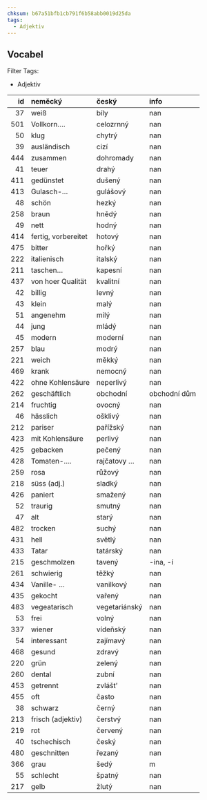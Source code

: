 ```yaml
---
chksum: b67a51bfb1cb791f6b58abb0019d25da
tags:
  - Adjektiv
---
```

## Vocabel 
 
Filter Tags:
- Adjektiv

|   id | neměcký             | český         | info         |
|-----:|:--------------------|:--------------|:-------------|
|   37 | weiß                | bíly          | nan          |
|  501 | Vollkorn….          | celozrnný     | nan          |
|   50 | klug                | chytrý        | nan          |
|   39 | ausländisch         | cizí          | nan          |
|  444 | zusammen            | dohromady     | nan          |
|   41 | teuer               | drahý         | nan          |
|  411 | gedünstet           | dušený        | nan          |
|  413 | Gulasch-…           | gulášový      | nan          |
|   48 | schön               | hezký         | nan          |
|  258 | braun               | hnědý         | nan          |
|   49 | nett                | hodný         | nan          |
|  414 | fertig, vorbereitet | hotový        | nan          |
|  475 | bitter              | hořký         | nan          |
|  222 | italienisch         | italský       | nan          |
|  211 | taschen…            | kapesní       | nan          |
|  437 | von hoer Qualität   | kvalitní      | nan          |
|   42 | billig              | levný         | nan          |
|   43 | klein               | malý          | nan          |
|   51 | angenehm            | milý          | nan          |
|   44 | jung                | mládý         | nan          |
|   45 | modern              | moderní       | nan          |
|  257 | blau                | modrý         | nan          |
|  221 | weich               | měkký         | nan          |
|  469 | krank               | nemocný       | nan          |
|  422 | ohne Kohlensäure    | neperlivý     | nan          |
|  262 | geschäftlich        | obchodní      | obchodní dům |
|  214 | fruchtig            | ovocný        | nan          |
|   46 | hässlich            | ošklivý       | nan          |
|  212 | pariser             | pařížský      | nan          |
|  423 | mit Kohlensäure     | perlivý       | nan          |
|  425 | gebacken            | pečený        | nan          |
|  428 | Tomaten-….          | rajčatovy …   | nan          |
|  259 | rosa                | růžový        | nan          |
|  218 | süss (adj.)         | sladký        | nan          |
|  426 | paniert             | smažený       | nan          |
|   52 | traurig             | smutný        | nan          |
|   47 | alt                 | starý         | nan          |
|  482 | trocken             | suchý         | nan          |
|  431 | hell                | světlý        | nan          |
|  433 | Tatar               | tatárský      | nan          |
|  215 | geschmolzen         | tavený        | -ina, -í     |
|  261 | schwierig           | těžký         | nan          |
|  434 | Vanille- …          | vanilkový     | nan          |
|  435 | gekocht             | vařený        | nan          |
|  483 | vegeatarisch        | vegetariánský | nan          |
|   53 | frei                | volný         | nan          |
|  337 | wiener              | vídeňský      | nan          |
|   54 | interessant         | zajímavý      | nan          |
|  468 | gesund              | zdravý        | nan          |
|  220 | grün                | zelený        | nan          |
|  260 | dental              | zubní         | nan          |
|  453 | getrennt            | zvlášt’       | nan          |
|  455 | oft                 | často         | nan          |
|   38 | schwarz             | černý         | nan          |
|  213 | frisch (adjektiv)   | čerstvý       | nan          |
|  219 | rot                 | červený       | nan          |
|   40 | tschechisch         | český         | nan          |
|  480 | geschnitten         | řezaný        | nan          |
|  366 | grau                | šedý          | m            |
|   55 | schlecht            | špatný        | nan          |
|  217 | gelb                | žlutý         | nan          |